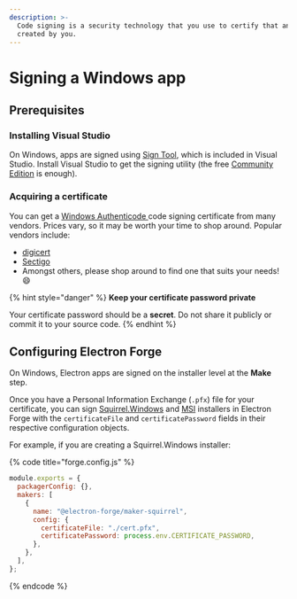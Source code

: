 ```yaml
---
description: >-
  Code signing is a security technology that you use to certify that an app was
  created by you.
---
```


# Signing a Windows app

## Prerequisites

### Installing Visual Studio

On Windows, apps are signed using [Sign Tool](https://learn.microsoft.com/en-us/dotnet/framework/tools/signtool-exe), which is included in Visual Studio. Install Visual Studio to get the signing utility (the free [Community Edition](https://visualstudio.microsoft.com/vs/community/) is enough).

### Acquiring a certificate

You can get a [Windows Authenticode ](https://learn.microsoft.com/en-us/windows-hardware/drivers/install/authenticode)code signing certificate from many vendors. Prices vary, so it may be worth your time to shop around. Popular vendors include:

- [digicert](https://www.digicert.com/dc/code-signing/microsoft-authenticode.htm)
- [Sectigo](https://sectigo.com/ssl-certificates-tls/code-signing)
- Amongst others, please shop around to find one that suits your needs! 😄

{% hint style="danger" %}
**Keep your certificate password private**

Your certificate password should be a **secret**. Do not share it publicly or commit it to your source code.
{% endhint %}

## Configuring Electron Forge

On Windows, Electron apps are signed on the installer level at the **Make** step.

Once you have a Personal Information Exchange (`.pfx`) file for your certificate, you can sign [Squirrel.Windows](../../config/makers/squirrel.windows.md) and [MSI](../../config/makers/wix-msi.md) installers in Electron Forge with the `certificateFile` and `certificatePassword` fields in their respective configuration objects.

For example, if you are creating a Squirrel.Windows installer:

{% code title="forge.config.js" %}

```javascript
module.exports = {
  packagerConfig: {},
  makers: [
    {
      name: "@electron-forge/maker-squirrel",
      config: {
        certificateFile: "./cert.pfx",
        certificatePassword: process.env.CERTIFICATE_PASSWORD,
      },
    },
  ],
};
```

{% endcode %}
